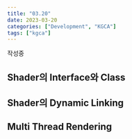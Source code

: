```yaml
---
title: "03.20"
date: 2023-03-20
categories: ["Development", "KGCA"]
tags: ["kgca"]
---
```

작성중
## Shader의 Interface와 Class

## Shader의 Dynamic Linking

## Multi Thread Rendering